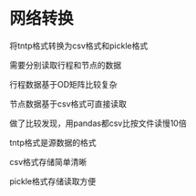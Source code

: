 # 网络转换
将tntp格式转换为csv格式和pickle格式

需要分别读取行程和节点的数据

行程数据基于OD矩阵比较复杂

节点数据基于csv格式可直接读取

做了比较发现，用pandas都csv比按文件读慢10倍

tntp格式是源数据的格式

csv格式存储简单清晰

pickle格式存储读取方便